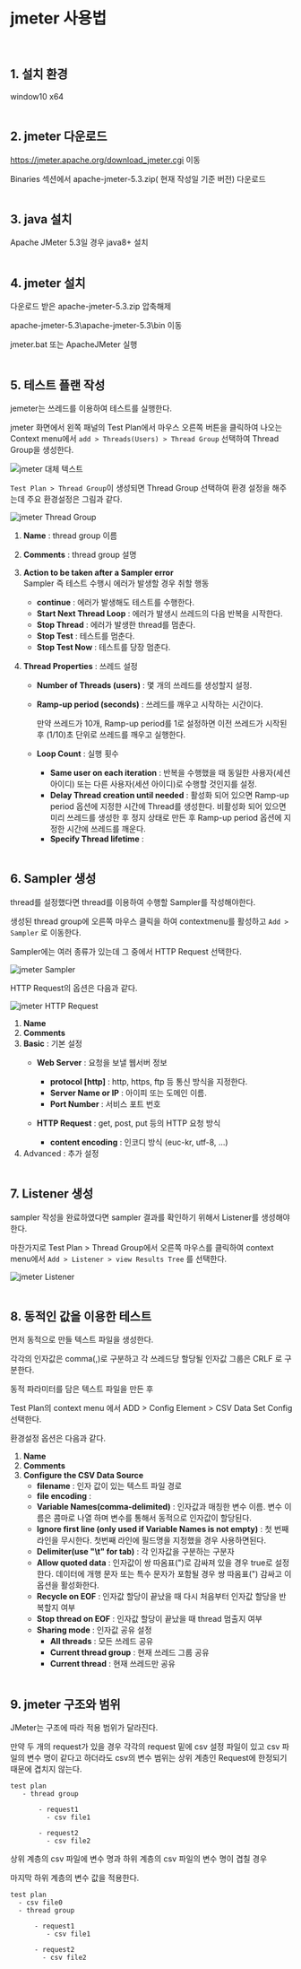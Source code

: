 # jmeter 사용법
<br/>

## 1. 설치 환경
window10 x64
<br/><br/>

## 2. jmeter 다운로드
https://jmeter.apache.org/download_jmeter.cgi 이동

Binaries 섹션에서 apache-jmeter-5.3.zip( 현재 작성일 기준 버전) 다운로드
<br/><br/>

## 3. java 설치
Apache JMeter 5.3일 경우 java8+ 설치
<br/><br/>

## 4. jmeter 설치 
다운로드 받은 apache-jmeter-5.3.zip 압축해제

apache-jmeter-5.3\apache-jmeter-5.3\bin 이동

jmeter.bat 또는 ApacheJMeter 실행
<br/><br/>

## 5. 테스트 플랜 작성
jemeter는 쓰레드를 이용하여 테스트를 실행한다. 

jmeter 화면에서 왼쪽 패널의 Test Plan에서
마우스 오른쪽 버튼을 클릭하여 나오는 Context menu에서 
`add > Threads(Users) > Thread Group` 선택하여 Thread Group을 생성한다. 

![jmeter 대체 텍스트](/assets/images/develop/apach-jmeter-menual-0.png)

`Test Plan > Thread Group`이 생성되면 
Thread Group 선택하여 환경 설정을 해주는데 
주요 환경설정은 그림과 같다.

![jmeter Thread Group](/assets/images/develop/apach-jmeter-menual-1.PNG)

1. __Name__ : thread group 이름 
   
2. __Comments__ : thread group 설명
   
3. __Action to be taken after a Sampler error__  
    Sampler 즉 테스트 수행시 에러가 발생할 경우 취할 행동
    - __continue__ : 에러가 발생해도 테스트를 수행한다.
    - __Start Next Thread Loop__ : 에러가 발생시 쓰레드의 다음 반복을 시작한다. 
    - __Stop Thread__ : 에러가 발생한 thread를 멈춘다. 
    - __Stop Test__ : 테스트를 멈춘다. 
    - __Stop Test Now__ : 테스트를 당장 멈춘다.
  
4. __Thread Properties__ : 쓰레드 설정
   - __Number of Threads (users)__ : 몇 개의 쓰레드를 생성할지 설정.
   - __Ramp-up period (seconds)__ : 쓰레드를 깨우고 시작하는 시간이다. 
  
      만약 쓰레드가 10개, Ramp-up period를  1로 설정하면 이전 쓰레드가 시작된 후 (1/10)초 단위로 쓰레드를 깨우고 실행한다.
   - __Loop Count__ : 실행 횟수
     - __Same user on each iteration__ : 반복을 수행했을 때 동일한 사용자(세션 아이디) 또는 다른 사용자(세션 아이디)로 수행할 것인지를 설정. 
     - __Delay Thread creation until needed__ : 활성화 되어 있으면 Ramp-up period 옵션에 지정한 시간에 Thread를 생성한다. 비활성화 되어 있으면 미리 쓰레드를 생성한 후 정지 상태로 만든 후 Ramp-up period 옵션에 지정한 시간에 쓰레드를 깨운다.
     - __Specify Thread lifetime__ :
<br/><br/>

## 6. Sampler 생성
thread를 설정했다면 thread를 이용하여 수행할 Sampler를 작성해야한다. 

생성된 thread group에 오른쪽 마우스 클릭을 하여 contextmenu를 활성하고 
`Add > Sampler` 로 이동한다. 

Sampler에는 여러 종류가 있는데 그 중에서 HTTP Request 선택한다. 

![jmeter Sampler](/assets/images/develop/apach-jmeter-menual-2.PNG)

HTTP Request의 옵션은 다음과 같다. 

![jmeter HTTP Request](/assets/images//develop/apach-jmeter-menual-3.PNG)

1. __Name__
2. __Comments__
3. __Basic__ : 기본 설정
   * __Web Server__ : 요청을 보낼 웹서버 정보 
     - __protocol [http]__ : http, https, ftp 등 통신 방식을 지정한다.
     - __Server Name or IP__ : 아이피 또는 도메인 이름. 
     - __Port Number__ : 서비스 포트 번호
  
   * __HTTP Request__ : get, post, put 등의 HTTP 요청 방식
     - __content encoding__ : 인코디 방식 (euc-kr, utf-8, ...)
4. Advanced : 추가 설정 
<br><br>

## 7. Listener 생성

sampler 작성을 완료하였다면 sampler 결과를 확인하기 위해서 Listener를 생성해야 한다.

마찬가지로 Test Plan > Thread Group에서 오른쪽 마우스를 클릭하여 context menu에서 
`Add > Listener > view Results Tree` 를 선택한다. 

![jmeter Listener](/jskpubller86.github.io/_site/assets/images/develop/apach-jmeter-menual-4.PNG)
<br><br>

## 8. 동적인 값을 이용한 테스트
먼저 동적으로 만들 텍스트 파일을 생성한다. 

각각의 인자값은 comma(,)로 구분하고 각 쓰레드당 할당될 인자값 그룹은 CRLF 로 구분한다. 

동적 파라미터를 담은 텍스트 파일을 만든 후 

Test Plan의 context menu 에서 ADD > Config Element > CSV Data Set Config 선택한다. 

환경설정 옵션은 다음과 같다. 
1. __Name__
2. __Comments__
3. __Configure the CSV Data Source__
   * __filename__ : 인자 값이 있는 텍스트 파일 경로
   * __file encoding__ : 
   * __Variable Names(comma-delimited)__ : 인자값과 매칭한 변수 이름. 변수 이름은 콤마로 나열 하며 변수를 통해서 동적으로 인자값이 할당된다.
   * __Ignore first line (only used if Variable Names is not empty)__ : 첫 번째 라인을 무시한다. 첫번째 라인에 필드명을 지정했을 경우 사용하면된다. 
   * __Delimiter(use "\t" for tab)__ : 각 인자값을 구분하는 구분자 
   * __Allow quoted data__ : 인자값이 쌍 따옴표(")로 감싸져 있을 경우 true로 설정한다. 데이터에 개행 문자 또는 특수 문자가 포함될 경우 쌍 따옴표(") 감싸고 이 옵션을 활성화한다.
   * __Recycle on EOF__ : 인자값 할당이 끝났을 때 다시 처음부터 인자값 할당을 반복할지 여부
   * __Stop thread on EOF__ : 인자값 할당이 끝났을 때 thread 멈출지 여부 
   * __Sharing mode__ : 인자값 공유 설정
     - __All threads__ : 모든 쓰레드 공유
     - __Current thread group__ : 현재 쓰레드 그룹 공유
     - __Current thread__ : 현재 쓰레드만 공유
<br><br>

## 9. jmeter 구조와 범위 
JMeter는 구조에 따라 적용 범위가 달라진다. 

만약 두 개의 request가 있을 경우 각각의 request 밑에 csv 설정 파일이 있고 csv 파일의 변수 명이 같다고 하더라도 csv의 변수 범위는 상위 계층인 Request에 한정되기 때문에 겹치지 않는다. 

~~~
test plan
   - thread group
  
       - request1
         - csv file1
         
       - request2
         - csv file2
~~~

상위 계층의 csv 파일에 변수 명과 하위 계층의 csv 파일의 변수 명이 겹칠 경우 

마지막 하위 계층의 변수 값을 적용한다.

~~~
test plan
  - csv file0
  - thread group
  
      - request1
         - csv file1
         
      - request2
        - csv file2
~~~


















